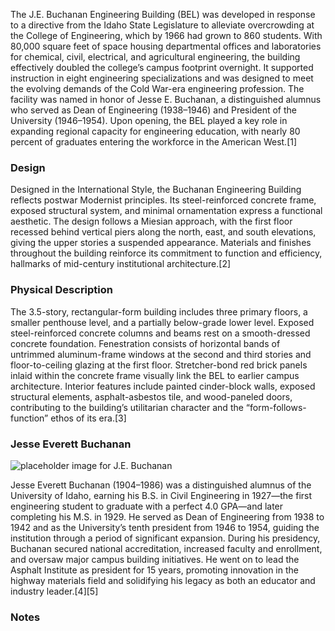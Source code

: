 The J.E. Buchanan Engineering Building (BEL) was developed in response to a directive from the Idaho State Legislature to alleviate overcrowding at the College of Engineering, which by 1966 had grown to 860 students. With 80,000 square feet of space housing departmental offices and laboratories for chemical, civil, electrical, and agricultural engineering, the building effectively doubled the college’s campus footprint overnight. It supported instruction in eight engineering specializations and was designed to meet the evolving demands of the Cold War-era engineering profession. The facility was named in honor of Jesse E. Buchanan, a distinguished alumnus who served as Dean of Engineering (1938–1946) and President of the University (1946–1954). Upon opening, the BEL played a key role in expanding regional capacity for engineering education, with nearly 80 percent of graduates entering the workforce in the American West.[1]  

### Design
Designed in the International Style, the Buchanan Engineering Building reflects postwar Modernist principles. Its steel-reinforced concrete frame, exposed structural system, and minimal ornamentation express a functional aesthetic. The design follows a Miesian approach, with the first floor recessed behind vertical piers along the north, east, and south elevations, giving the upper stories a suspended appearance. Materials and finishes throughout the building reinforce its commitment to function and efficiency, hallmarks of mid-century institutional architecture.[2] 

### Physical Description
The 3.5-story, rectangular-form building includes three primary floors, a smaller penthouse level, and a partially below-grade lower level. Exposed steel-reinforced concrete columns and beams rest on a smooth-dressed concrete foundation. Fenestration consists of horizontal bands of untrimmed aluminum-frame windows at the second and third stories and floor-to-ceiling glazing at the first floor. Stretcher-bond red brick panels inlaid within the concrete frame visually link the BEL to earlier campus architecture. Interior features include painted cinder-block walls, exposed structural elements, asphalt-asbestos tile, and wood-paneled doors, contributing to the building’s utilitarian character and the “form-follows-function” ethos of its era.[3]   
 
### Jesse Everett Buchanan   
![placeholder image for J.E. Buchanan](https://objects.lib.uidaho.edu/gemphotos/small/pg101-197_07_sm.jpg)  


Jesse Everett Buchanan (1904–1986) was a distinguished alumnus of the University of Idaho, earning his B.S. in Civil Engineering in 1927—the first engineering student to graduate with a perfect 4.0 GPA—and later completing his M.S. in 1929. He served as Dean of Engineering from 1938 to 1942 and as the University’s tenth president from 1946 to 1954, guiding the institution through a period of significant expansion. During his presidency, Buchanan secured national accreditation, increased faculty and enrollment, and oversaw major campus building initiatives. He went on to lead the Asphalt Institute as president for 15 years, promoting innovation in the highway materials field and solidifying his legacy as both an educator and industry leader.[4][5]  

### Notes
[^1]: Nathan J. Moody, “National Register of Historic Places—Registration Form: The University of Idaho Historic District,” initial submission to Idaho SHPO, unpublished, University of Idaho, Moscow, Idaho, May 7, 2025, 52, 53. 
[^2]: Ibid.  
[^3]: Ibid.  
[^4]: University of Idaho Library Special Collections, “Jesse Everett Buchanan Papers, 1922–1972,” Archives West, accessed July 21, 2025, https://www.lib.uidaho.edu/special-collections/Manuscripts/mg181.htm.  
[^5]: Asphalt Institute, “Jesse E. Buchanan Timeline,” Asphalt Institute, accessed July 21, 2025, https://www.asphaltinstitute.org/timeline/roh-1970-j-e-buchanan/.
